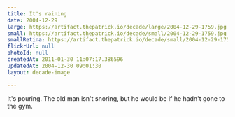 ```yaml
---
title: It's raining
date: 2004-12-29
large: https://artifact.thepatrick.io/decade/large/2004-12-29-1759.jpg
small: https://artifact.thepatrick.io/decade/small/2004-12-29-1759.jpg
smallRetina: https://artifact.thepatrick.io/decade/small/2004-12-29-1759@2x.jpg
flickrUrl: null
photoId: null
createdAt: 2011-01-30 11:07:17.386596
updatedAt: 2004-12-30 09:01:30
layout: decade-image

---
```

It's pouring. The old man isn't snoring, but he would be if he hadn't gone to the gym.
